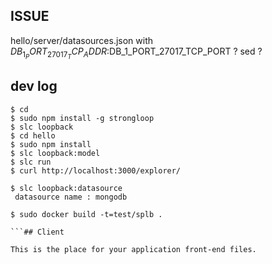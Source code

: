 ﻿## ISSUE

hello/server/datasources.json with $DB_1_PORT_27017_TCP_ADDR:$DB_1_PORT_27017_TCP_PORT ?
sed ?

## dev log

```
$ cd 
$ sudo npm install -g strongloop
$ slc loopback
$ cd hello
$ sudo npm install
$ slc loopback:model
$ slc run
$ curl http://localhost:3000/explorer/

$ slc loopback:datasource
 datasource name : mongodb

$ sudo docker build -t=test/splb .

```## Client

This is the place for your application front-end files.
